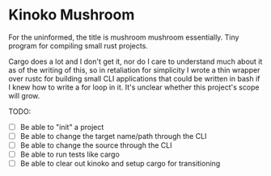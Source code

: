 # Kinoko Mushroom

For the uninformed, the title is mushroom mushroom essentially.
Tiny program for compiling small rust projects.

Cargo does a lot and I don't get it, nor do I care to understand much about it as of the writing of this, so in retaliation for simplicity I wrote a thin wrapper over rustc for building small CLI applications that could be written in bash if I knew how to write a for loop in it.
It's unclear whether this project's scope will grow.

TODO:
- [ ] Be able to "init" a project
- [ ] Be able to change the target name/path through the CLI
- [ ] Be able to change the source through the CLI
- [ ] Be able to run tests like cargo
- [ ] Be able to clear out kinoko and setup cargo for transitioning

